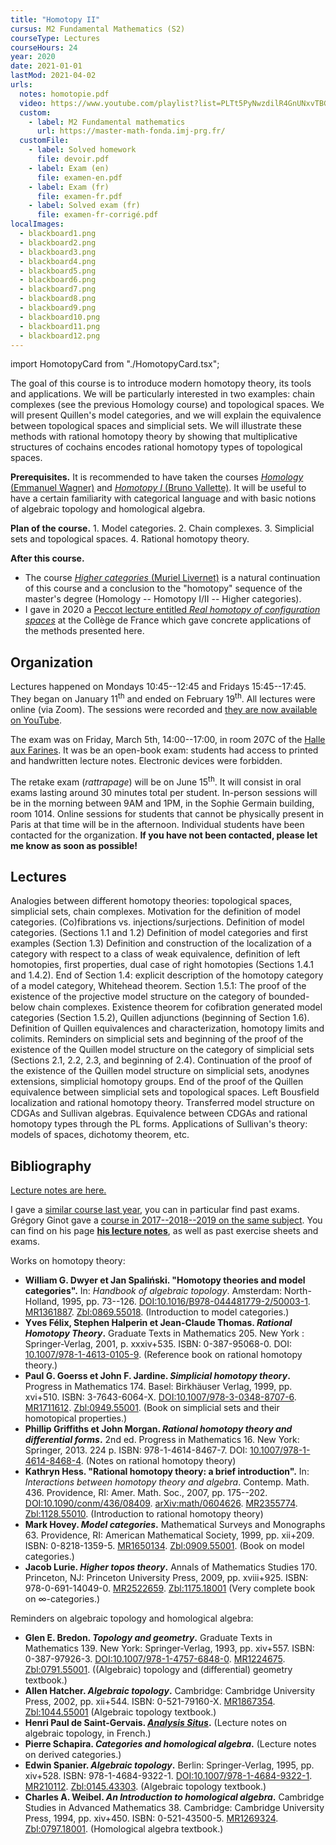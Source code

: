 ```yaml
---
title: "Homotopy II"
cursus: M2 Fundamental Mathematics (S2)
courseType: Lectures
courseHours: 24
year: 2020
date: 2021-01-01
lastMod: 2021-04-02
urls:
  notes: homotopie.pdf
  video: https://www.youtube.com/playlist?list=PLTt5PyNwzdilR4GnUNxvTBGlKzma9imTf
  custom:
    - label: M2 Fundamental mathematics
      url: https://master-math-fonda.imj-prg.fr/
  customFile:
    - label: Solved homework
      file: devoir.pdf
    - label: Exam (en)
      file: examen-en.pdf
    - label: Exam (fr)
      file: examen-fr.pdf
    - label: Solved exam (fr)
      file: examen-fr-corrigé.pdf
localImages:
  - blackboard1.png
  - blackboard2.png
  - blackboard3.png
  - blackboard4.png
  - blackboard5.png
  - blackboard6.png
  - blackboard7.png
  - blackboard8.png
  - blackboard9.png
  - blackboard10.png
  - blackboard11.png
  - blackboard12.png
---
```


import HomotopyCard from "./HomotopyCard.tsx";

The goal of this course is to introduce modern homotopy theory, its tools and applications.
We will be particularly interested in two examples: chain complexes (see the previous Homology course) and topological spaces.
We will present Quillen's model categories, and we will explain the equivalence between topological spaces and simplicial sets.
We will illustrate these methods with rational homotopy theory by showing that multiplicative structures of cochains encodes rational homotopy types of topological spaces.

**Prerequisites.**
It is recommended to have taken the courses [_Homology_ (Emmanuel Wagner)](https://moodle.u-paris.fr/course/view.php?id=11052) and [_Homotopy I_ (Bruno Vallette)](https://www.math.univ-paris13.fr/~vallette/Course-Master%20II-2020.html).
It will be useful to have a certain familiarity with categorical language and with basic notions of algebraic topology and homological algebra.

**Plan of the course.** 1. Model categories. 2. Chain complexes. 3. Simplicial sets and topological spaces. 4. Rational homotopy theory.

**After this course.**

- The course [_Higher categories_ (Muriel Livernet)](https://webusers.imj-prg.fr/~muriel.livernet/enseignement/index.html) is a natural continuation of this course and a conclusion to the "homotopy" sequence of the master's degree (Homology -- Homotopy I/II -- Higher categories).
- I gave in 2020 a [Peccot lecture entitled _Real homotopy of configuration spaces_](/class/peccot) at the Collège de France which gave concrete applications of the methods presented here.

## Organization

Lectures happened on Mondays 10:45--12:45 and Fridays 15:45--17:45.
They began on January 11<sup>th</sup> and ended on February 19<sup>th</sup>.
All lectures were online (via Zoom).
The sessions were recorded and [they are now available on YouTube](https://www.youtube.com/playlist?list=PLTt5PyNwzdilR4GnUNxvTBGlKzma9imTf).

The exam was on Friday, March 5th, 14:00--17:00, in room 207C of the [Halle aux Farines](../19-20-homotopie/HAF.pdf).
It was be an open-book exam: students had access to printed and handwritten lecture notes.
Electronic devices were forbidden.

The retake exam (*rattrapage*) will be on June 15<sup>th</sup>.
It will consist in oral exams lasting around 30 minutes total per student.
In-person sessions will be in the morning between 9AM and 1PM, in the Sophie Germain building, room 1014.
Online sessions for students that cannot be physically present in Paris at that time will be in the afternoon.
Individual students have been contacted for the organization.
**If you have not been contacted, please let me know as soon as possible!**

## Lectures

<div class="flex flex-col sm:grid sm:grid-cols-3 lg:grid-cols-4 gap-3">
<HomotopyCard number={1} images={props.localImages} date="2021-01-11" hours="10:45-12:45" blackboard="https://1drv.ms/u/s!AnvK73_nfBCYgbwniUtJEGp299BZuA" video="https://youtu.be/cilKcPVEnX0">
  Analogies between different homotopy theories: topological spaces, simplicial sets, chain complexes. Motivation for the definition of model categories. (Co)fibrations vs. injections/surjections. Definition of model categories. (Sections 1.1 and 1.2)
</HomotopyCard>

<HomotopyCard number={2} images={props.localImages} date="2021-01-15" hours="15:45-17:45" blackboard="https://1drv.ms/u/s!AnvK73_nfBCYgbwp_LIfgCS5Yjv4-A" video="https://youtu.be/RSANbPkQaFw">
  Definition of model categories and first examples (Section 1.3)
</HomotopyCard>

<HomotopyCard number={3} images={props.localImages} date="2021-01-18" hours="10:45-12:45" blackboard="https://1drv.ms/u/s!AnvK73_nfBCYgbwoWwbOnO-oAaofQQ" video="https://youtu.be/AA1WQWUG2II">
  Definition and construction of the localization of a category with respect to a class of weak equivalence, definition of left homotopies, first properties, dual case of right homotopies (Sections 1.4.1 and 1.4.2).
</HomotopyCard>

<HomotopyCard number={4} images={props.localImages} date="2021-01-22" hours="15:45-17:45" blackboard="https://1drv.ms/u/s!AnvK73_nfBCYgbwtonTZx945QUEwnA?e=1AZn5V" video="https://youtu.be/PEEUQ21TF2E">
  End of Section 1.4: explicit description of the homotopy category of a model category, Whitehead theorem.
</HomotopyCard>

<HomotopyCard number={5} images={props.localImages} date="2021-01-25" hours="10:45-12:45" blackboard="https://1drv.ms/u/s!AnvK73_nfBCYgd8jccpopRAmxsy-2g?e=qzduBy" video="https://youtu.be/DICgkRcuR0s">
  Section 1.5.1: The proof of the existence of the projective model structure on the category of bounded-below chain complexes.
</HomotopyCard>

<HomotopyCard number={6} images={props.localImages} date="2021-01-29" hours="15:45-17:45" blackboard="https://1drv.ms/u/s!AnvK73_nfBCYgetLswe8qnRCxMuUag?e=7wDGkZ" video="https://youtu.be/0oIAdwMu_nY">
  Existence theorem for cofibration generated model categories (Section 1.5.2), Quillen adjunctions (beginning of Section 1.6).
</HomotopyCard>

<HomotopyCard number={7} images={props.localImages} date="2021-02-01" hours="10:45-12:45" blackboard="https://1drv.ms/u/s!AnvK73_nfBCYgqU71PH4u6dfdXcoUA?e=LsxxSv" video="https://youtu.be/bv0oGULtfaw">
  Definition of Quillen equivalences and characterization, homotopy limits and colimits.
</HomotopyCard>

<HomotopyCard number={8} images={props.localImages} date="2021-02-05" hours="15:45-17:45" blackboard="https://1drv.ms/u/s!AnvK73_nfBCYgqVycce4eNwFUCWJfA?e=HJiZeu" video="https://youtu.be/3jz0g8RVPS8">
  Reminders on simplicial sets and beginning of the proof of the existence of the Quillen model structure on the category of simplicial sets (Sections 2.1, 2.2, 2.3, and beginning of 2.4).
</HomotopyCard>

<HomotopyCard number={9} images={props.localImages} date="2021-02-8" hours="10:45-12:45" blackboard="https://1drv.ms/u/s!AnvK73_nfBCYgqdX1P1g6xQGLN2k5A?e=yT0Uyg" video="https://youtu.be/LEgUKKzM8KE">
  Continuation of the proof of the existence of the Quillen model structure on simplicial sets, anodynes extensions, simplicial homotopy groups.
</HomotopyCard>

<HomotopyCard number={10} images={props.localImages} date="2021-02-12" hours="15:45-17:45" blackboard="https://1drv.ms/u/s!AnvK73_nfBCYgqg2gvqajH4PKIppBA?e=dsWoSd" video="https://youtu.be/gckfIqqkO-U">
  End of the proof of the Quillen equivalence between simplicial sets and topological spaces. Left Bousfield localization and rational homotopy theory.
</HomotopyCard>

<HomotopyCard number={11} images={props.localImages} date="2021-02-15" hours="10:45-12:45" blackboard="https://1drv.ms/u/s!AnvK73_nfBCYgqhiiRKE5GbT6tGROA?e=gbKycv" video="https://youtu.be/UDbgtU00wpg">
  Transferred model structure on CDGAs and Sullivan algebras.
</HomotopyCard>

<HomotopyCard number={12} images={props.localImages} date="2021-02-19" hours="15:45-17:45" blackboard="https://1drv.ms/u/s!AnvK73_nfBCYgqkY7AiWbsUURaFaKw?e=zzCyMX" video="https://youtu.be/tp8uJpazaaM">
  Equivalence between CDGAs and rational homotopy types through the PL forms. Applications of Sullivan's theory: models of spaces, dichotomy theorem, etc.
</HomotopyCard>
</div>

## Bibliography

[Lecture notes are here.](./homotopie.pdf)

I gave a [similar course last year](/class/19-20-homotopie), you can in particular find past exams.
Grégory Ginot gave a [course in 2017--2018--2019 on the same subject](https://www.math.univ-paris13.fr/~ginot/Homotopie/).
You can find on his page **[his lecture notes](https://www.math.univ-paris13.fr/%7Eginot/Homotopie/Ginot-homotopie2019.pdf)**, as well as past exercise sheets and exams.

Works on homotopy theory:

- **William G. Dwyer et Jan Spaliński. "Homotopy theories and model categories".** In: _Handbook of algebraic topology_. Amsterdam: North-Holland, 1995, pp. 73--126. [DOI:10.1016/B978-044481779-2/50003-1](https://dx.doi.org/10.1016/B978-044481779-2/50003-1). [MR1361887](https://www.ams.org/mathscinet-getitem?mr=1361887). [Zbl:0869.55018](https://zbmath.org/?q=an%3A0869.55018). (Introduction to model categories.)
- **Yves Félix, Stephen Halperin et Jean-Claude Thomas. _Rational Homotopy Theory_.** Graduate Texts in Mathematics 205. New York : Springer-Verlag, 2001, p. xxxiv+535. ISBN: 0-387-95068-0. DOI: [10.1007/978-1-4613-0105-9](https://doi.org/10.1007/978-1-4613-0105-9). (Reference book on rational homotopy theory.)
- **Paul G. Goerss et John F. Jardine. _Simplicial homotopy theory_.** Progress in Mathematics 174. Basel: Birkhäuser Verlag, 1999, pp. xvi+510. ISBN: 3-7643-6064-X. [DOI:10.1007/978-3-0348-8707-6](https://doi.org/10.1007/978-3-0348-8707-6). [MR1711612](https://www.ams.org/mathscinet-getitem?mr=1711612). [Zbl:0949.55001](https://zbmath.org/?q=an%3A0949.55001). (Book on simplicial sets and their homotopical properties.)
- **Phillip Griffiths et John Morgan. _Rational homotopy theory and differential forms_.** 2nd ed. Progress in Mathematics 16. New York: Springer, 2013. 224 p. ISBN: 978-1-4614-8467-7. DOI: [10.1007/978-1-4614-8468-4](https://doi.org/10.1007/978-1-4614-8468-4). (Notes on rational homotopy theory)
- **Kathryn Hess. "Rational homotopy theory: a brief introduction".** In: _Interactions between homotopy theory and algebra_. Contemp. Math. 436. Providence, RI: Amer. Math. Soc., 2007, pp. 175--202. [DOI:10.1090/conm/436/08409](https://dx.doi.org/10.1090/conm/436/08409). [arXiv:math/0604626](https://arxiv.org/abs/math/0604626). [MR2355774](https://www.ams.org/mathscinet-getitem?mr=2355774). [Zbl:1128.55010](https://zbmath.org/?q=an%3A1128.55010). (Introduction to rational homotopy theory)
- **Mark Hovey. _Model categories_.** Mathematical Surveys and Monographs 63. Providence, RI: American Mathematical Society, 1999, pp. xii+209. ISBN: 0-8218-1359-5. [MR1650134](https://www.ams.org/mathscinet-getitem?mr=1650134). [Zbl:0909.55001](https://zbmath.org/?q=an%3A0909.55001). (Book on model categories.)
- **Jacob Lurie. _Higher topos theory_.** Annals of Mathematics Studies 170. Princeton, NJ: Princeton University Press, 2009, pp. xviii+925. ISBN: 978-0-691-14049-0. [MR2522659](https://www.ams.org/mathscinet-getitem?mr=2522659). [Zbl:1175.18001](https://zbmath.org/?q=an%3A1175.18001) (Very complete book on $\infty$-categories.)

Reminders on algebraic topology and homological algebra:

- **Glen E. Bredon. _Topology and geometry_.** Graduate Texts in Mathematics 139. New York: Springer-Verlag, 1993, pp. xiv+557. ISBN: 0-387-97926-3. [DOI:10.1007/978-1-4757-6848-0](https://dx.doi.org/10.1007/978-1-4757-6848-0). [MR1224675](https://www.ams.org/mathscinet-getitem?mr=1224675). [Zbl:0791.55001](https://zbmath.org/?q=an%3A0791.55001). ((Algebraic) topology and (differential) geometry textbook.)
- **Allen Hatcher. _Algebraic topology_.** Cambridge: Cambridge University Press, 2002, pp. xii+544. ISBN: 0-521-79160-X. [MR1867354](https://www.ams.org/mathscinet-getitem?mr=1867354). [Zbl:1044.55001](https://zbmath.org/?q=an%3A1044.55001) (Algebraic topology textbook.)
- **Henri Paul de Saint-Gervais. _[Analysis Situs](http://analysis-situs.math.cnrs.fr)_.** (Lecture notes on algebraic topology, in French.)
- **Pierre Schapira. _Categories and homological algebra_.** (Lecture notes on derived categories.)
- **Edwin Spanier. _Algebraic topology_.** Berlin: Springer-Verlag, 1995, pp. xiv+528. ISBN: 978-1-4684-9322-1. [DOI:10.1007/978-1-4684-9322-1](https://dx.doi.org/10.1007/978-1-4684-9322-1). [MR210112](https://mathscinet.ams.org/mathscinet-getitem?mr=210112). [Zbl:0145.43303](https://zbmath.org/?q=an%3A0145.43303). (Algebraic topology textbook.)
- **Charles A. Weibel. _An Introduction to homological algebra_.** Cambridge Studies in Advanced Mathematics 38. Cambridge: Cambridge University Press, 1994, pp. xiv+450. ISBN: 0-521-43500-5. [MR1269324](https://www.ams.org/mathscinet-getitem?mr=1269324). [Zbl:0797.18001](https://zbmath.org/?q=an%3A0797.18001). (Homological algebra textbook.)
